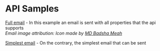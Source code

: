 # API Samples

[Full email](full.json) - In this example an email is sent with all properties that the api supports  
_Email image attribution: Icon made by [MD Badsha Meah](https://freeicons.io/profile/3335)_

[Simplest email](simplest.json) - On the contrary, the simplest email that can be sent

